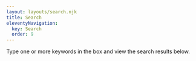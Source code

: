 ```yaml
---
layout: layouts/search.njk
title: Search
eleventyNavigation:
  key: Search
  order: 9
---
```


Type one or more keywords in the box and view the search results below.
